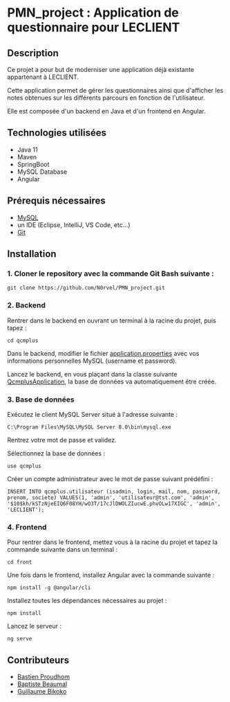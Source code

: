 # PMN_project : Application de questionnaire pour LECLIENT

## Description

Ce projet a pour but de moderniser une application déjà existante appartenant à LECLIENT.

Cette application permet de gérer les questionnaires ainsi que d'afficher les notes obtenues sur les différents parcours en fonction de l'utilisateur.

Elle est composée d'un backend en Java et d'un frontend en Angular.

## Technologies utilisées

- Java 11
- Maven
- SpringBoot
- MySQL Database
- Angular

## Prérequis nécessaires

- [MySQL](https://dev.mysql.com/downloads/installer/)
- un IDE (Eclipse, IntelliJ, VS Code, etc...)
- [Git](https://git-scm.com/downloads)

## Installation

### 1.  Cloner le repository avec la commande Git Bash suivante :

`git clone https://github.com/N0rvel/PMN_project.git`

### 2. Backend

Rentrer dans le backend en ouvrant un terminal à la racine du projet, puis tapez :

`cd qcmplus`

Dans le backend, modifier le fichier [application.properties](qcmplus/src/main/resources/application.properties) avec vos informations personnelles MySQL (username et password).

Lancez le backend, en vous plaçant dans la classe suivante [QcmplusApplication](qcmplus/src/main/java/com/backend/qcmplus/QcmplusApplication.java), la base de données va automatiquement être créée.

### 3. Base de données

Exécutez le client MySQL Server situé à l'adresse suivante :

`C:\Program Files\MySQL\MySQL Server 8.0\bin\mysql.exe`

Rentrez votre mot de passe et validez.

Sélectionnez la base de données :

`use qcmplus`

Créer un compte administrateur avec le mot de passe suivant prédéfini :

`INSERT INTO qcmplus.utilisateur
(isadmin, login, mail, nom, password, prenom, societe)
VALUES(1, 'admin', 'utilisateur@tst.com', 'admin', '$10$kh/kSTzNjeEIQ6F08YH/wO3T/17cJlDWOLZIucwE.phvOLw17XIGC', 'admin', 'LECLIENT');
`

### 4. Frontend

Pour rentrer dans le frontend, mettez vous à la racine du projet et tapez la commande suivante dans un terminal :

```cd front```

Une fois dans le frontend, installez Angular avec la commande suivante :

```npm install -g @angular/cli```

Installez toutes les dépendances nécessaires au projet :

```npm install```

Lancez le serveur :

```ng serve```

## Contributeurs

- [Bastien Proudhom](https://github.com/N0rvel)
- [Baptiste Beaumal](https://github.com/BBeaumal)
- [Guillaume Bikoko](https://github.com/steevyor)

